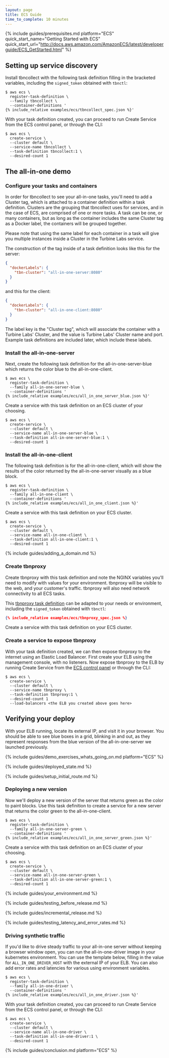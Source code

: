 ```yaml
---
layout: page
title: ECS Guide
time_to_complete: 10 minutes
---
```


[//]: # ( Copyright 2017 Turbine Labs, Inc.                                   )
[//]: # ( you may not use this file except in compliance with the License.    )
[//]: # ( You may obtain a copy of the License at                             )
[//]: # (                                                                     )
[//]: # (     http://www.apache.org/licenses/LICENSE-2.0                      )
[//]: # (                                                                     )
[//]: # ( Unless required by applicable law or agreed to in writing, software )
[//]: # ( distributed under the License is distributed on an "AS IS" BASIS,   )
[//]: # ( WITHOUT WARRANTIES OR CONDITIONS OF ANY KIND, either express or     )
[//]: # ( implied. See the License for the specific language governing        )
[//]: # ( permissions and limitations under the License.                      )

[//]: # (Integrating Houston with ECS)

{%
  include guides/prerequisites.md
  platform="ECS"
  quick_start_name="Getting Started with ECS"
  quick_start_url="http://docs.aws.amazon.com/AmazonECS/latest/developerguide/ECS_GetStarted.html"
%}

## Setting up service discovery

Install tbncollect with the following task definition filling in the bracketed
variables, including the `signed_token` obtained with `tbnctl`:

```console
$ aws ecs \
  register-task-definition \
  --family tbncollect \
  --container-definitions '
{% include_relative examples/ecs/tbncollect_spec.json %}'
```

With your task definition created, you can proceed to run Create Service from
the ECS control panel, or through the CLI:

```console
$ aws ecs \
  create-service \
  --cluster default \
  --service-name tbncollect \
  --task-definition tbncollect:1 \
  --desired-count 1
```

## The all-in-one demo

### Configure your tasks and containers

In order for tbncollect to see your all-in-one tasks, you'll need to add a
Cluster tag, which is attached to a container definition within a task
definition. Clusters are the grouping that tbncollect uses for services, and in
the case of ECS, are comprised of one or more tasks. A task can be one, or many
containers, but as long as the container includes the same Cluster tag as a
Docker label, the containers will be grouped together.

Please note that using the same label for each container in a task will give
you multiple instances inside a Cluster in the Turbine Labs service.

The construction of the tag inside of a task definition looks like this for the
server:

```json
{
  "dockerLabels": {
    "tbn-cluster": "all-in-one-server:8080"
  }
}
```

and this for the client:

```json
{
  "dockerLabels": {
    "tbn-cluster": "all-in-one-client:8080"
  }
}
```

The label key is the "Cluster tag", which will associate the container with a
Turbine Labs' Cluster, and the value is Turbine Labs' Cluster name and port.
Example task definitions are included later, which include these labels.

### Install the all-in-one-server

Next, create the following task definition for the
all-in-one-server-blue which returns the color blue to the all-in-one-client.

```console
$ aws ecs \
  register-task-definition \
  --family all-in-one-server-blue \
  --container-definitions '
{% include_relative examples/ecs/all_in_one_server_blue.json %}'
```

Create a service with this task definition on an ECS cluster of your choosing.

```console
$ aws ecs \
  create-service \
  --cluster default \
  --service-name all-in-one-server-blue \
  --task-definition all-in-one-server-blue:1 \
  --desired-count 1
```

### Install the all-in-one-client

The following task definition is for the all-in-one-client, which will
show the results of the color returned by the all-in-one-server visually as a
blue block.

```console
$ aws ecs \
  register-task-definition \
  --family all-in-one-client \
  --container-definitions '
{% include_relative examples/ecs/all_in_one_client.json %}'
```

Create a service with this task definition on your ECS cluster.

```console
$ aws ecs \
  create-service \
  --cluster default \
  --service-name all-in-one-client \
  --task-definition all-in-one-client:1 \
  --desired-count 1
```

{% include guides/adding_a_domain.md %}

### Create tbnproxy

Create tbnproxy with this task definition and note the NGINX variables you'll
need to modify with values for your environment. tbnproxy will be visible to
the web, and your customer's traffic. tbnproxy will also need network
connectivity to all ECS tasks.

This [tbnproxy task definition](examples/ecs/tbnproxy_spec.json) can be adapted
to your needs or environment, including the `signed_token` obtained with `tbnctl`:

```json
{% include_relative examples/ecs/tbnproxy_spec.json %}
```

Create a service with this task definition on your ECS cluster.

### Create a service to expose tbnproxy

With your task definition created, we can then expose tbnproxy to the internet using an Elastic Load Balancer. First create your ELB using the management console, with no listeners. Now expose tbnproxy to the ELB by running Create Service from the [ECS control panel](http://docs.aws.amazon.com/AmazonECS/latest/developerguide/create-service.html#service-configure-load-balancing) or through the CLI:

```console
$ aws ecs \
  create-service \
  --cluster default \
  --service-name tbnproxy \
  --task-definition tbnproxy:1 \
  --desired-count 1
  --load-balancers <the ELB you created above goes here>
  ```

## Verifying your deploy

With your ELB running, locate its external IP, and visit it in your browser.
You should be able to see blue boxes in a grid, blinking in and out, as they
represent responses from the blue version of the all-in-one-server we launched
previously.

{%
  include guides/demo_exercises_whats_going_on.md
  platform="ECS"
%}

{% include guides/deployed_state.md %}

{% include guides/setup_initial_route.md %}

### Deploying a new version

Now we'll deploy a new version of the server that returns green as the color to
paint blocks. Use this task definition to create a service for a new server that
returns the color green to the all-in-one-client.

```console
$ aws ecs \
  register-task-definition \
  --family all-in-one-server-green \
  --container-definitions '
{% include_relative examples/ecs/all_in_one_server_green.json %}'
```

Create a service with this task definition on an ECS cluster of your choosing.

```console
$ aws ecs \
  create-service \
  --cluster default \
  --service-name all-in-one-server-green \
  --task-definition all-in-one-server-green:1 \
  --desired-count 1
```

{% include guides/your_environment.md %}

{% include guides/testing_before_release.md %}

{% include guides/incremental_release.md %}

{% include guides/testing_latency_and_error_rates.md %}

### Driving synthetic traffic

If you'd like to drive steady traffic to your all-in-one server without keeping
a browser window open, you can run the all-in-one-driver image in your
kubernetes environment. You can use the template below, filling in the value for
`ALL_IN_ONE_DRIVER_HOST` with the external IP of your ELB. You can also add
error rates and latencies for various using environment variables.

```console
$ aws ecs \
  register-task-definition \
  --family all-in-one-driver \
  --container-definitions '
{% include_relative examples/ecs/all_in_one_driver.json %}'
```

With your task definition created, you can proceed to run Create Service from
the ECS control panel, or through the CLI:

```console
$ aws ecs \
  create-service \
  --cluster default \
  --service-name all-in-one-driver \
  --task-definition all-in-one-driver:1 \
  --desired-count 1
```

{% include guides/conclusion.md
   platform="ECS"
%}
